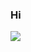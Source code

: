 <h3>Hi</h3>
<img src="https://readme-github-stats.now.sh/api?username=autisticwrong&theme=light&show_icons=true">

